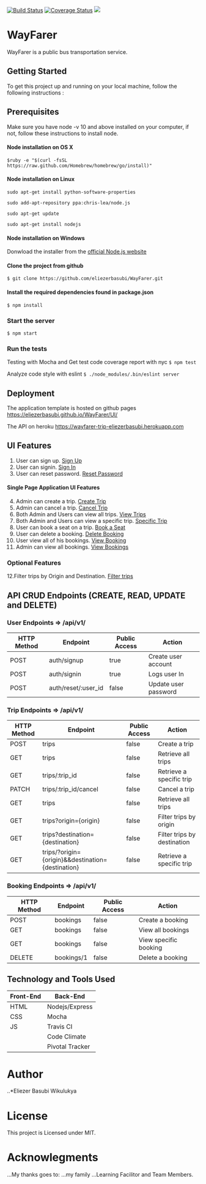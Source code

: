 [![Build Status](https://travis-ci.org/eliezerbasubi/WayFarer.svg?branch=develop)](https://travis-ci.org/eliezerbasubi/WayFarer)
[![Coverage Status](https://coveralls.io/repos/github/eliezerbasubi/WayFarer/badge.svg?branch=develop)](https://coveralls.io/github/eliezerbasubi/WayFarer?branch=develop)
<a href="https://codeclimate.com/github/eliezerbasubi/WayFarer/maintainability"><img src="https://api.codeclimate.com/v1/badges/77c56442f39d43ec8e0b/maintainability" /></a>
# WayFarer
WayFarer is a public bus transportation service.

## Getting Started
To get this project up and running on your local machine, follow the following instructions :

## Prerequisites

Make sure you have node -v 10 and above installed on your computer, if not, follow these instructions to install node.

#### Node installation on OS X
`$ruby -e "$(curl -fsSL https://raw.github.com/Homebrew/homebrew/go/install)"`

#### Node installation on Linux

`sudo apt-get install python-software-properties`

`sudo add-apt-repository ppa:chris-lea/node.js`

`sudo apt-get update`

`sudo apt-get install nodejs `

#### Node installation on Windows
Donwload the installer from the [official Node.js website](https://nodejs.org/en/)

#### Clone the project from github
`$ git clone https://github.com/eliezerbasubi/WayFarer.git`

#### Install the required dependencies found in package.json
`$ npm install`

### Start the server
`$ npm start`

### Run the tests
Testing with Mocha and Get test code coverage report with nyc
`$ npm test`

Analyze code style with eslint
`$ ./node_modules/.bin/eslint server`

## Deployment

The application template is hosted on github pages
<a href="https://eliezerbasubi.github.io/WayFarer/UI/"> https://eliezerbasubi.github.io/WayFarer/UI/ </a> <br/>

The API on heroku https://wayfarer-trip-eliezerbasubi.herokuapp.com

## UI Features
1. User can sign up. [Sign Up](https://eliezerbasubi.github.io/WayFarer/UI/signup.html)
2. User can signin. [Sign In](https://eliezerbasubi.github.io/WayFarer/UI/login.html)
3. User can reset password. [Reset Password](https://eliezerbasubi.github.io/WayFarer/UI/resetpassword.html)

#### Single Page Application UI Features
4. Admin can create a trip. [Create Trip](https://eliezerbasubi.github.io/WayFarer/UI/dashboard.html)
5. Admin can cancel a trip. [Cancel Trip](https://eliezerbasubi.github.io/WayFarer/UI/dashboard.html) 
6. Both Admin and Users can view all trips. [View Trips](https://eliezerbasubi.github.io/WayFarer/UI/dashboard.html) 
7. Both Admin and Users can view a specific trip. [Specific Trip](https://eliezerbasubi.github.io/WayFarer/UI/dashboard.html)
8. User can book a seat on a trip. [Book a Seat](https://eliezerbasubi.github.io/WayFarer/UI/dashboard.html)
9. User can delete a booking. [Delete Booking](https://eliezerbasubi.github.io/WayFarer/UI/dashboard.html)
10. User view all of his bookings. [View Booking](https://eliezerbasubi.github.io/WayFarer/UI/dashboard.html)
11. Admin can view all bookings. [View Bookings](https://eliezerbasubi.github.io/WayFarer/UI/dashboard.html)

### Optional Features
12.Filter trips by Origin and Destination. [Filter trips](https://eliezerbasubi.github.io/WayFarer/UI/dashboard.html)

## API CRUD Endpoints (CREATE, READ, UPDATE and DELETE)

### User Endpoints => /api/v1/
| HTTP Method | Endpoint | Public Access| Action |
|-------------|----------|-------------|---------|
| POST        |auth/signup| true        |Create user account |
| POST        |auth/signin|  true       | Logs user In  |
| POST        |auth/reset/:user_id|  false    |  Update user password|

### Trip Endpoints => /api/v1/
| HTTP Method | Endpoint | Public Access| Action |
|-------------|---------|--------------|---------|
| POST        |trips      | false        |Create a trip |
| GET         |trips       |  false     | Retrieve all trips  |
| GET        |trips/:trip_id|  false|  Retrieve a specific trip|
| PATCH        |trips/:trip_id/cancel      | false        |Cancel a trip |
| GET         |trips       |  false     | Retrieve all trips  |
| GET        |trips?origin={origin}|  false|  Filter trips by origin|
| GET         |trips?destination={destination} |  false | Filter trips by destination  |
| GET        |trips/?origin={origin}&&destination={destination}| false| Retrieve a specific trip|

### Booking Endpoints => /api/v1/

| HTTP Method | Endpoint | Public Access| Action |
|------------ |----------|-------------|--------|
| POST        | bookings | false        | Create a booking |
| GET         | bookings |  false      | View all bookings |
| GET         | bookings | false      | View specific booking|
DELETE      |bookings/1|  false    |  Delete a booking |

## Technology and Tools Used
|Front-End |Back-End |
|----------|---------|
| HTML      | Nodejs/Express|
| CSS      | Mocha   |
| JS       | Travis CI|
|          | Code Climate |
|          | Pivotal Tracker |

# Author
..*Eliezer Basubi Wikulukya

# License
This project is Licensed under MIT.

# Acknowlegments
...My thanks goes to:
...my family 
...Learning Facilitor and Team Members.
